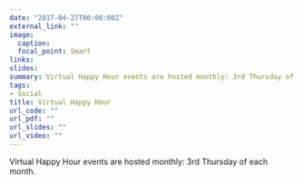 ```yaml
---
date: "2017-04-27T00:00:00Z"
external_link: ""
image:
  caption: 
  focal_point: Smart
links:
slides: 
summary: Virtual Happy Hour events are hosted monthly: 3rd Thursday of each month.
tags:
- Social
title: Virtual Happy Hour
url_code: ""
url_pdf: ""
url_slides: ""
url_video: ""
---
```

Virtual Happy Hour events are hosted monthly: 3rd Thursday of each month.






